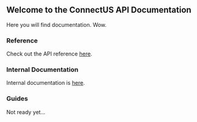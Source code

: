 ## Welcome to the ConnectUS API Documentation

Here you will find documentation. Wow.

### Reference
Check out the API reference [here](https://connectustoday.github.io/api-server/reference).

### Internal Documentation
Internal documentation is [here](https://connectustoday.github.io/api-server/internal_reference).

### Guides
Not ready yet...
